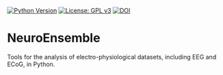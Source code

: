 [![Python Version](https://img.shields.io/badge/Python-3.6-green.svg)](https://www.python.org/downloads/release/python-360/) [![License: GPL v3](https://img.shields.io/badge/License-GPL%20v3-blue.svg)](https://www.gnu.org/licenses/gpl-3.0) [![DOI](https://zenodo.org/badge/101163779.svg)](https://zenodo.org/badge/latestdoi/101163779)


# NeuroEnsemble

Tools for the analysis of electro-physiological datasets, including EEG and ECoG, in Python.
